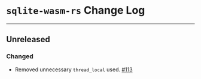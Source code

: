 # `sqlite-wasm-rs` Change Log
--------------------------------------------------------------------------------

## Unreleased

### Changed

* Removed unnecessary `thread_local` used.
  [#113](https://github.com/Spxg/sqlite-wasm-rs/pull/113)
